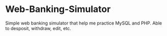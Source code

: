 # Web-Banking-Simulator
Simple web banking simulator that help me practice MySQL and PHP. Able to desposit, withdraw, edit, etc.

